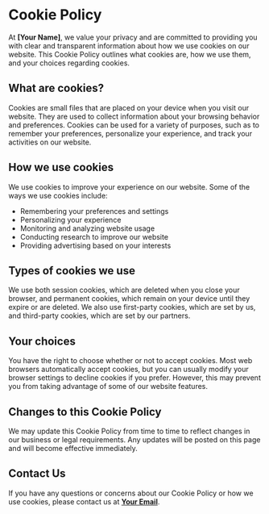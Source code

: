 # Cookie Policy

At **[Your Name]**, we value your privacy and are committed to providing you with clear and transparent information about how we use cookies on our website. This Cookie Policy outlines what cookies are, how we use them, and your choices regarding cookies.

## What are cookies?

Cookies are small files that are placed on your device when you visit our website. They are used to collect information about your browsing behavior and preferences. Cookies can be used for a variety of purposes, such as to remember your preferences, personalize your experience, and track your activities on our website.

## How we use cookies

We use cookies to improve your experience on our website. Some of the ways we use cookies include:

- Remembering your preferences and settings
- Personalizing your experience
- Monitoring and analyzing website usage
- Conducting research to improve our website
- Providing advertising based on your interests

## Types of cookies we use

We use both session cookies, which are deleted when you close your browser, and permanent cookies, which remain on your device until they expire or are deleted. We also use first-party cookies, which are set by us, and third-party cookies, which are set by our partners.

## Your choices

You have the right to choose whether or not to accept cookies. Most web browsers automatically accept cookies, but you can usually modify your browser settings to decline cookies if you prefer. However, this may prevent you from taking advantage of some of our website features.

## Changes to this Cookie Policy

We may update this Cookie Policy from time to time to reflect changes in our business or legal requirements. Any updates will be posted on this page and will become effective immediately.

## Contact Us

If you have any questions or concerns about our Cookie Policy or how we use cookies, please contact us at **[Your Email](mailto:email@example.com)**.
